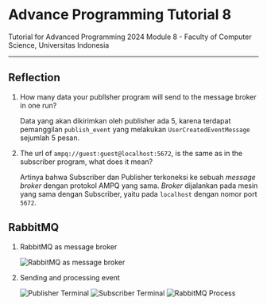 # Advance Programming Tutorial 8
Tutorial for Advanced Programming 2024 Module 8 - Faculty of Computer Science, Universitas Indonesia

---

## Reflection

1. How many data your publlsher program will send to the message broker in one run?

    Data yang akan dikirimkan oleh publisher ada 5, karena terdapat pemanggilan `publish_event` yang melakukan `UserCreatedEventMessage` sejumlah 5 pesan.

2. The url of `ampq://guest:guest@localhost:5672`, is the same as in the subscriber program, what does it mean?

    Artinya bahwa Subscriber dan Publisher terkoneksi ke sebuah _message broker_ dengan protokol AMPQ yang sama. _Broker_ dijalankan pada mesin yang sama dengan Subscriber, yaitu pada `localhost` dengan nomor port `5672`.

## RabbitMQ

1. RabbitMQ as message broker

    ![RabbitMQ as message broker](/publisher/image/RabbitMQ-1.png)

2. Sending and processing event

    ![Publisher Terminal](/publisher/image/Publisher.png)
    ![Subscriber Terminal](/publisher/image/Subscriber.png)
    ![RabbitMQ Process](/publisher/image/RabbitMQ-2.png)